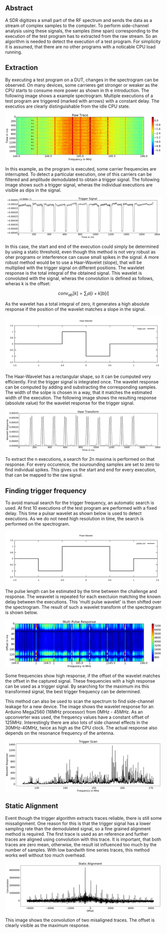 ## Abstract

A SDR digitizes a small part of the RF spectrum and sends the data as a stream of complex samples to the computer.
To perform side-channel analysis using these signals, the samples (time span) corresponding to the execution of the test program has to extracted from the raw stream.
So an algorithm is needed to detect the execution of a test program.
For simplicity it is assumed, that there are no other programs with a noticable CPU load running.

## Extraction
By executing a test program on a DUT, changes in the spectrogram can be observed.
On many devices, some carrieres get stronger or weaker as the CPU starts to consume more power as shown in th e introduction.
The following image shows a example spectrogram.
Multiple executions of a test program are triggered (marked with arrows) with a constant delay.
The executios are clearly distinguishable from the idle CPU state.

![alt tag](images/trace-raw.jpeg)

In this example, as the program is executed, some carrier frequencies are interrupted.
To detect a particular execution, one of this carriers can be filtered and amplitude demodulated to obtain a trigger signal.
The following image shows such a trigger signal, wheras the individual executions are visible as dips in the signal.

![alt tag](images/trigger-signal.jpeg)

In this case, the start and end of the execution could simply be determined by using a static threshold, even though this method is not very robust as oher programs or interference can cause small spikes in the signal.
A more robust method would be to use a Haar-Wavelet (slope), that will be multiplied with the trigger signal on different positions.
The wavlelet response is the total integral of the obtained signal.
This wavelet is convoluted with the signal, wheras the convolution is defined as follows, wheras k is the offset:

$$ conv_{ab}[k] = \sum_i a[i+k]b[i] $$

As the wavelet has a total integral of zero, it generates a high absolute response if the position of the wavelet matches a slope in the signal.

![alt tag](images/haar.svg)

The Haar-Wavelet has a rectangular shape, so it can be cumputed very efficiently.
First the trigger signal is integrated once.
The wavelet response can be computed by adding and substracting the corresponding samples.
The width of the solpe is chosen in a way, that it matches the estimated width of the execution.
The following image shows the resulting response (absolute value) for the wavelet response for the trigger signal.

![alt tag](images/haar-transform.jpeg)

To extract the n executions, a search for 2n maxima is performed on that response.
For every occurence, the sourounding samples are set to zero to find individual spikes.
This gives us the start and end for every execution, that can be mapped to the raw signal.


## Finding trigger frequency
To avoid manual search for the trigger frequency, an automatic search is used.
At first 10 executions of the test program are performed with a fixed delay.
This time a pulsar wavelet as shown below is used to detect executions.
As we do not need high resolution in time, the search is performed on the spectrogram.

![alt tag](images/pulse.svg)

The pulse length can be estimated by the time between the challenge and response.
The weavelet is repeated for each exectuion matching the known delay between the executions.
This 'multi pulse wavelet' is then shifted over the spectrogram.
The result of such a wavelet transform of the spectrogram is shown below.

![alt tag](images/pulse-response.jpeg)

Some frequencies show high response, if the offset of the wavelet matches the offset in the captured signal.
These frequencies with a high response can be used as a trigger signal.
By searching for the maximum ins this transformed signal, the best trigger frequency can be determined.

This method can also be used to scan the spectrum to find side-channel leakage for a new device.
The image shows the wavelet response for an Arduino Mega2560 (16MHz processor) from 0MHz - 45MHz.
As an upconverter was used, the frequency values have a constant offset of 125MHz.
Interestingly there are also lots of side channel effects in the 30MHz-40MHz, twice as high as the CPU clock.
The actual response also depends on the resonance frequency of the antenna.

![alt tag](images/arduino-scan-hf.jpg)


## Static Alignment
Event though the trigger algorithm extracts traces reliable, there is still some missalignment.
One reason for this is that the trigger signal has a lower sampling rate than the demodulated signal, so a fine grained alignment method is required.
The first trace is used as an reference and further traces are aligned using convolution with this trace.
It is important, that both traces are zero mean, otherwise, the result ist influenced too much by the number of samples.
With low bandwith time series traces, this method works well without too much overhead.

![alt tag](images/staticalignment-convolution.jpg)

This image shows the convolution of two misaligned traces.
The offset is clearly visible as the maximum response.
